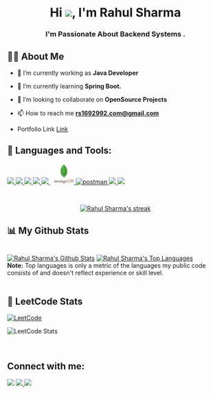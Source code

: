

<h1 align="center">Hi <img src="https://raw.githubusercontent.com/MartinHeinz/MartinHeinz/master/wave.gif" width="30px">, I'm Rahul Sharma</h1>
<h3 align="center">I'm Passionate About Backend Systems .</h3>


## 🙋‍♂️ About Me

- 🔭 I’m currently working as **Java Developer**

- 🌱 I’m currently learning **Spring Boot.**

- 👯 I’m looking to collaborate on **OpenSource Projects**



- 📫 How to reach me **rs1692992.com@gmail.com**

- Portfolio Link  <a href="https://courageous-motivation-production.up.railway.app/">Link</a>



## 🚀 Languages and Tools:

<p align="left"> 
    <a href="https://opencv.org/" target="_blank"> <img  <img src="https://img.icons8.com/color/48/000000/opencv.png"/> </a>
    <a href="https://isocpp.org/" target="_blank"> <img <img src="https://img.icons8.com/color/48/000000/c-plus-plus-logo.png"/> </a>  
    <a href="https://www.tensorflow.org/" target="_blank"> <img src="https://img.icons8.com/color/48/000000/tensorflow.png"/> </a>
    <a href="https://www.python.org" target="_blank"> <img src="https://img.icons8.com/color/48/000000/python.png"/> </a> 
    <a style="padding-right:8px;" href="https://www.mysql.com/" target="_blank"> <img src="https://img.icons8.com/fluent/50/000000/mysql-logo.png"/> </a>
    <a href="https://www.mongodb.com/" target="_blank"> <img src="https://raw.githubusercontent.com/devicons/devicon/master/icons/mongodb/mongodb-original-wordmark.svg" alt="mongodb" width="48" height="48"/> </a> 
    <a href="https://postman.com" target="_blank"> <img src="https://www.vectorlogo.zone/logos/getpostman/getpostman-icon.svg" alt="postman" width="45" height="45"/> </a>   
    <a href="https://git-scm.com/" target="_blank"> <img src="https://img.icons8.com/color/48/000000/git.png"/> </a> 
<a href="https://www.djangoproject.com/" target="_blank"> <img src="https://img.icons8.com/color/48/000000/django.png"/> </a>
</p>

<!-- [![React Badge](https://img.shields.io/badge/-React-61DBFB?style=for-the-badge&labelColor=black&logo=react&logoColor=61DBFB)](#)  [![Javascript Badge](https://img.shields.io/badge/-Javascript-F0DB4F?style=for-the-badge&labelColor=black&logo=javascript&logoColor=F0DB4F)](#) [![Typescript Badge](https://img.shields.io/badge/-Typescript-007acc?style=for-the-badge&labelColor=black&logo=typescript&logoColor=007acc)](#) [![Nodejs Badge](https://img.shields.io/badge/-Nodejs-3C873A?style=for-the-badge&labelColor=black&logo=node.js&logoColor=3C873A)](#) [![GraphQL Badge](https://img.shields.io/badge/-GraphQl-e535ab?style=for-the-badge&labelColor=black&logo=node.js&logoColor=e535ab)](#) -->
<br/>

<p align="center">
    <a href="https://github.com/Rahul-090/github-readme-streak-stats">
        <img title="🔥 Get streak stats for your profile at git.io/streak-stats" alt="Rahul Sharma's streak" src="https://github-readme-streak-stats.herokuapp.com/?user=Rahul-090&theme=black-ice&hide_border=true&stroke=0000&background=060A0CD0"/>
    </a>
</p>

## 📊 My Github Stats

  <br/>
    <a href="https://github.com/Rahul-090/github-readme-stats"><img alt="Rahul Sharma's Github Stats" src="https://github-readme-stats.vercel.app/api?username=Rahul-090&show_icons=true&count_private=true&theme=react&hide_border=true&bg_color=0D1117" /></a>
  <a href="https://github.com/Rahul-090/github-readme-stats"><img alt="Rahul Sharma's Top Languages" src="https://github-readme-stats.vercel.app/api/top-langs/?username=Rahul-090&langs_count=8&count_private=true&layout=compact&theme=react&hide_border=true&bg_color=0D1117" /></a>
  <br/>
  <b>Note:</b> Top languages is only a metric of the languages my public code consists of and doesn't reflect experience or skill level.


<br/>

<br/>

## 🧠 LeetCode Stats

[![LeetCode](https://img.shields.io/badge/-LeetCode-FFA116?style=flat-square&logo=LeetCode&logoColor=black)](https://leetcode.com/theOath/)

![LeetCode Stats](https://leetcard.jacoblin.cool/theOath?theme=dark&font=Fira%20Code&ext=heatmap)


<br/>


## Connect with me:
<p align="left">

<a href = "https://www.linkedin.com/in/rahul-sharma-8b658a209/"><img src="https://img.icons8.com/fluent/48/000000/linkedin.png"/></a>
<a href = "https://www.instagram.com/_h.p_1.3_/?hl=e"><img src="https://img.icons8.com/fluent/48/000000/instagram-new.png"/></a><a href = "https://www.kaggle.com/rhul007"> <img src="https://img.icons8.com/windows/64/000000/kaggle.png"/></a>

</p>


